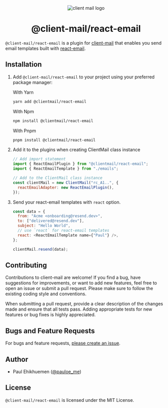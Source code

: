 <div align="center"><img src="https://github.com/lordelogos/clientmail.js/assets/67395687/d4a32333-b592-465d-a1ae-04d5954d204a" alt="client mail logo"></div>

<div align="center"><h1>@client-mail/react-email</h1></div>

`@client-mail/react-email` is a plugin for [client-mail](https://github.com/lordelogos/clientmail.js) that enables you send email templates built with [react-email](https://react.email).

## Installation

1. Add `@client-mail/react-email` to your project using your preferred package manager:

   With Yarn

   ```sh
   yarn add @clientmail/react-email
   ```

   With Npm

   ```sh
   npm install @clientmail/react-email
   ```

   With Pnpm

   ```sh
   pnpm install @clientmail/react-email
   ```

2. Add it to the plugins when creating ClientMail class instance

   ```js
   // Add import statement
   import { ReactEmailPlugin } from "@clientmail/react-email";
   import { ReactEmailTemplate } from "./emails";

   // Add to the ClientMail class instance
   const clientMail = new ClientMail("rc_A1..", {
     reactEmailAdapter: new ReactEmailPlugin(),
   });
   ```

3. Send your react-email templates with `react` option.

   ```js
   const data = {
     from: "Acme <onboarding@resend.dev>",
     to: ["delivered@resend.dev"],
     subject: "Hello World",
     // use `react` for react-email templates
     react: <ReactEmailTemplate name={"Paul"} />,
   };

   clientMail.resend(data);
   ```

## Contributing

Contributions to client-mail are welcome! If you find a bug, have suggestions for improvements, or want to add new features, feel free to open an issue or submit a pull request. Please make sure to follow the existing coding style and conventions.

When submitting a pull request, provide a clear description of the changes made and ensure that all tests pass. Adding appropriate tests for new features or bug fixes is highly appreciated.

## Bugs and Feature Requests

For bugs and feature requests, [please create an issue](https://github.com/lordelogos/clientmail-react-email/issues/new/choose).

## Author

- Paul Ehikhuemen ([@pauloe_me](https://twitter.com/pauloe_me))

## License

`@client-mail/react-email` is licensed under the MIT License.

